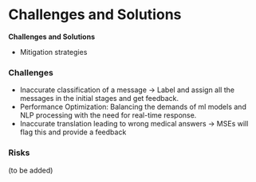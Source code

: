 # Challenges and Solutions

**Challenges and Solutions**

- Mitigation strategies

### Challenges

- Inaccurate classification of a message -> Label and assign all
the messages in the initial stages and get feedback.
- Performance Optimization: Balancing the demands of ml models and NLP
processing with the need for real-time response.
- Inaccurate translation leading to wrong medical answers -> MSEs
will flag this and provide a feedback

### Risks

(to be added)